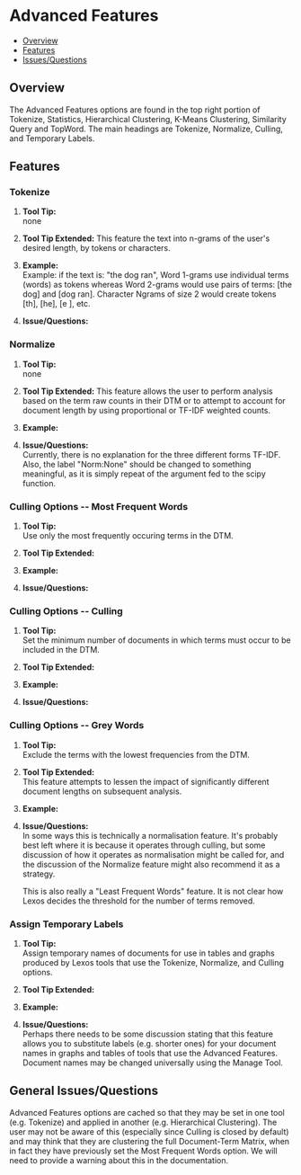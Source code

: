 # Advanced Features

* [Overview](#overview)
* [Features](#features)
* [Issues/Questions](#issues)

## <a name='overview'></a> Overview

The Advanced Features options are found in the top right portion of Tokenize, Statistics, Hierarchical Clustering, K-Means Clustering, Similarity Query and TopWord. The main headings are Tokenize, Normalize, Culling, and Temporary Labels.

## <a name='features'></a> Features

### Tokenize 
1. __Tool Tip:__  
   none
2. __Tool Tip Extended:__ This feature the text into n-grams of the user's desired length, by tokens or characters.
 
3. __Example:__  
   Example: if the text is:  "the dog ran", Word 1-grams use individual terms (words) as tokens whereas Word 2-grams would use pairs of terms: [the dog] and [dog ran]. Character Ngrams of size 2 would create tokens [th], [he], [e ], etc.
   
4. __Issue/Questions:__  
   

### Normalize  
1. __Tool Tip:__  
   none
2. __Tool Tip Extended:__
This feature allows the user to perform analysis based on the term raw counts in their DTM or to attempt to account for document length by using proportional or TF-IDF weighted counts.
   
3. __Example:__  
   
4. __Issue/Questions:__  
   Currently, there is no explanation for the three different forms TF-IDF. Also, the label "Norm:None" should be changed to something meaningful, as it is simply repeat of the argument fed to the scipy function.
   
### Culling Options -- Most Frequent Words
1. __Tool Tip:__  
   Use only the most frequently occuring terms in the DTM.
2. __Tool Tip Extended:__  
   
3. __Example:__  
   
4. __Issue/Questions:__  
   

### Culling Options -- Culling
1. __Tool Tip:__  
   Set the minimum number of documents in which terms must occur to be included in the DTM.
2. __Tool Tip Extended:__  
   
3. __Example:__  
   
4. __Issue/Questions:__  

### Culling Options -- Grey Words
1. __Tool Tip:__  
   Exclude the terms with the lowest frequencies from the DTM.
2. __Tool Tip Extended:__  
   This feature attempts to lessen the impact of significantly different document lengths on subsequent analysis.
3. __Example:__  
   
4. __Issue/Questions:__  
   In some ways this is technically a normalisation feature. It's probably best left where it is because it operates through culling, but some discussion of how it operates as normalisation might be called for, and the discussion of the Normalize feature might also recommend it as a strategy.

   This is also really a "Least Frequent Words" feature. It is not clear how Lexos decides the threshold for the number of terms removed.
  
### Assign Temporary Labels
1. __Tool Tip:__  
   Assign temporary names of documents for use in tables and graphs produced by Lexos tools that use the Tokenize, Normalize, and Culling options.
2. __Tool Tip Extended:__  
   
3. __Example:__  
   
4. __Issue/Questions:__  
   Perhaps there needs to be some discussion stating that this feature allows you to substitute labels (e.g. shorter ones) for your document names in graphs and tables of tools that use the Advanced Features. Document names may be changed universally using the Manage Tool.
   
## <a name='issues'></a> General Issues/Questions
Advanced Features options are cached so that they may be set in one tool (e.g. Tokenize) and applied in another (e.g. Hierarchical Clustering). The user may not be aware of this (especially since Culling is closed by default) and may think that they are clustering the full Document-Term Matrix, when in fact they have previously set the Most Frequent Words option. We will need to provide a warning about this in the documentation.
